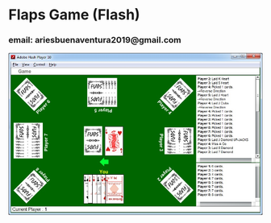 <h1>Flaps Game (Flash)</h1>
<h3>email: ariesbuenaventura2019@gmail.com</h3>

<div align="center">
  <img src="flaps.jpg">
</div>
